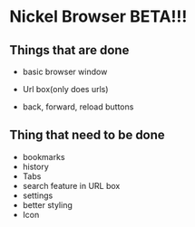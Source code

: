 # Nickel Browser BETA!!!

## Things that are done

- basic browser window

- Url box(only does urls)

- back, forward, reload buttons

## Thing that need to be done

- bookmarks
- history
- Tabs
- search feature in URL box
- settings
- better styling
- Icon
